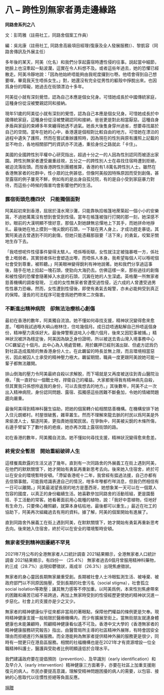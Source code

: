 # 八 – 跨性別無家者勇走邊緣路

**同路舍系列之八**

文：彭筠雅（註冊社工，同路舍個案工作員）

編：吳兆康（註冊社工, 同路舍高級項目經理(復康及全人發展服務)）、黎凱容（同路舍傳訊及外展主任）

多年後的某天，阿美（化名）和我們分享起露宿時遭性侵的往事。説起當中細節，她臉上也沒牽起一點波瀾，這實在令人料想不及。或者這些年過去，她的恐懼已經散走。阿美冷靜地說：「因為他始終唔能夠由我呢度攞到乜嘢。他唔會得到自己想要㗎，畢竟我天生唔係女生。」對，她還沒有完全從男性的軀殼中掙脫出來。也因爲身份的障礙，她過去在街頭漂泊十多年。

阿美從小就有深刻覺悟，認為自己本應是個女兒身。可惜她成長於中國傳統家庭，這種身份從沒被雙親認同和接納。

現年51歲的阿美從小就有深刻的覺悟，認為自己本應是個女兒身。可惜她成長於中國傳統家庭，這種身份從沒被雙親認同和接納，爸爸更是對此相當厭惡。這種自身矛盾與家庭的束縛多年來纏得她透不過氣。她長大後隻身穿州過省，想要尋找屬於自己的空間。當年在她的心中，香港還是個相對比較自由的地方。可惜她在漂泊的過程中遺失了護照，然而在嘗試重辦護照時，因為現在的性別與原有護照上記載的並不吻合，各地相關部門的資訊亦不流通，重拾身份之路就此「卡住」。

美國的全國跨性別平權中心研究指出，超過十分之一的人因為性別認同而被逐出家園。跨性別無家者遭受嚴重歧視，五分之一的跨性別人士在尋找住宿時遭到拒絕，被迫流落街頭。而按香港跨性別團體推算，香港約有1.8萬名跨性別人士。雖然在香港無家者的社群中，性小眾的比例甚低，但像阿美般因特殊原因而受到創傷，甚至露宿的例子屢見不鮮，例如有的是出身自孤兒院，有的是自小受到家庭暴力對待，而這些小時候的傷害均會影響他們的生活。

### **露宿街頭危機四伏　只能獨個面對**

阿美起初來到香港，屈居於淺水灣沙灘，只能靠執拾帳篷地蓆築起一個小小的安樂窩，不過她萬萬沒有想到會受到性侵。當年在帳篷被強行打開的那一刻，她深感不妙。眼前的大漢明顯不懷好意，那個人對她肆無忌憚地上下其手，而她拼命地掙扎。最後她在地上摸到一塊尖銳的石頭，一下敲在男人身上，才成功趕走暴徒。其實阿美過去曾遇到不同的創傷，但她只能憑藉那鼓要「活下來」的勇氣，咬緊牙關地生存下去。

「我唔想呢件性侵事件變得太駭人。唔係喺街瞓，女性就注定被強暴嘅一方，係社會上嘅弱者。其實弱者係社會塑造出嚟，而唔係人本身。我希望每個人可以喺呢個社會受到尊重，被聆聽。」阿美眼神變得銳利有神地說著。她和我們分享過這事後，隨手在地上拾起一塊石頭，使勁向大海扔去。仿佛這樣一來，那些過往的創傷和被性侵的恐懼會隨著掉入水底的石頭，沉澱在她的人生深處。英格蘭一所無家者慈善機構的調查發現， 三成的女性無家者曾遭受過性侵，近六成的人曾遭受過男性性暴力恐嚇。然而，女性遭到性侵後，即使有勇氣去報警，亦未必能夠受到真正的保障。漫長的司法程序可能會爲她們帶來二次傷害。

### **不斷進出精神病院　卻無法治療核心創傷**

最初在香港的數年，阿美獨自流浪。她不懂如何尋找支援，精神狀況變得愈來愈差。「嗰時我試過喺大嶼山樹林住，住咗幾個月。成日諗唔通點解自己拎唔返個身份，精神壓力真係好大。最後俾警察送咗入小欖六個月，後來又因犯事被捕。」精神狀況被評為穩定後，阿美因為缺乏身份證明，所以被送去青山灣入境事務中心CIC羈留近十個月。此中心為入境處管轄，用於羈押已經刑滿出獄、但處方認爲仍對社區造成風險的無香港身份人士。在此羈留的時長並無上限，而且環境相當惡劣，因此被囚人士承受的精神壓力極大。羈留期間，職員一度更跟阿美說她可能一輩子都無法離開。

排山倒海的壓力令阿美最終自殺以求解脫，而下場就是又再度被送往到青山醫院治療。「我一直好似一個戰士咁，捍衛自己的權益。大家都覺得我有精神病先自殺，但其實我只係想拎返我的身份，可以去我想去的地方。」其後數年，阿美不止一次出入精神病院，身份認同問題、露宿、孤獨感這些困難不斷叠加，令她的情緒問題趨向嚴重。

最後阿美得到精神科醫生協助，把她的個案轉介給相關慈善機構。在機構安排下她入住元朗鄉村。村屋很破舊，雜草叢生。然而不理解來龍去脈的村民以爲阿美是外來偷渡人士，驅逐阿美，更指責她擅闖民居。在爭執中，阿美被尖銳的木條所傷，右邊手臂留下了數吋長的疤痕，她亦再次踏上露宿街頭的路。

初在香港的數年，阿美獨自流浪。她不懂如何尋找支援，精神狀況變得愈來愈差。

### **終覓安全暫居　開始重組破碎人生**

這樣餐風飲露的生活又過了幾年。直到有一次同路舍的外展義工在街上遇到阿美，在他們的默默關懷下，她才開始有勇氣再重新思考去向。後來她入住宿舍，終於可以在安全的環境暫時安頓。「滯留香港呢十二年，我曾經有揾過法援，自己亦都有去信領事館，可能我唔識表達自己的情況，咁多年嚟都冇咩消息，但我仍然相信有一日可以離開。」阿美最渴望長居的地方是墨西哥，她想象某一天可以在一個眾人包容的國度，以真正的身份繼續生活。她喜歡參加同路舍的活動班組，更是園藝班、手工活動的常客。她看著面前用心栽種的植物，說：「我好中意植物，佢地好有生命力，只要俾心機照顧，就算本身枯枯地，最後都可以重生。」最近在社工的協助下，阿美再次組織過去有用的資料。據了解，阿美的個案開始有進展了。

直到同路舍外展義工在街上遇到阿美，在默默關懷下，她才開始有勇氣再重新思考去向。後來她入住宿舍，終於可以在安全的環境暫時安頓。

### **無家者受到精神困擾絕不罕見**

2021年7月公布的全港無家者人口統計調查 2021結果顯示，全港無家者人口統計調查 2021結果顯示，有四份一 （25.4%） 無家者過去6個月曾服用精神科藥物，約三成（28.7%）出現抑鬱徵狀，兩成半（26.3%）出現焦慮徵狀。

無家者的身心靈因長期無家嚴重受創。長期被社會人士冷眼監測生活、被唾棄、被政府部門以不同原因施壓，受到長期的社會污名（social stigma），社會孤立social isolation等欺壓；讓其無力感等不停加重。以阿美爲例，本來性別焦慮帶來的困難和痛苦已經不易跨過，再加上無家時受到的性侵經歷更使她的精神狀況進一步惡化。社會上的支援亦是少之又少。

無家者的精神健康似乎從來都非當局的著眼點，保障他們權益的條例更是欠奉。現時精神健康支援一般局限於醫療機構内，而少有擴展至街上。當無街朋友就連身體健康也未能兼顧時，照顧精神健康看似遙不可及。香港中文大學的《香港無家者的精神健康服務研究報告》指出，由醫管局所主導的社區精神外展隊，有時會因安全理由而拒絕進行外展服務。而全港能夠為無家者提供精神外展的服務更是很少，同時有一間更只在港島區服務。相關的社福機構也是在2021年才有資源增設一位全職精神科護士，醫護與受助者比例明顯遠低於合理水平。

我們建議政府要在提倡預防（prevention）、及早識別（early identification）和及早介入（early intervention）精神健康三方面著手，亦要在社區上加重支援剛復元的病人。市民亦要提高意識，理解受精神問題困擾的病人的需要，以包容、接納的心態取代以往慣性拒絕等負面反應。

[捐贈](https://impacthk.org/zh/donate-zh/)
<!-- tcd_original_link https://impacthk.org/zh/about-zh/%E7%9C%9F%E5%AF%A6%E6%95%85%E4%BA%8B/%E5%85%AB-%E8%B7%A8%E6%80%A7%E5%88%A5%E7%84%A1%E5%AE%B6%E8%80%85%E5%8B%87%E8%B5%B0%E9%82%8A%E7%B7%A3%E8%B7%AF/ -->
